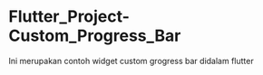 # Flutter_Project-Custom_Progress_Bar
Ini merupakan contoh widget custom grogress bar didalam flutter 
